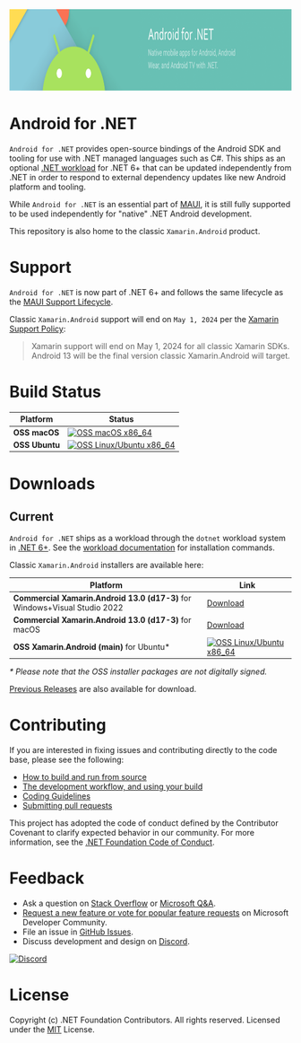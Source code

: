 <img src="Documentation/images/banner.png" alt="Android for .NET banner" height="145" >

Android for .NET
===============

`Android for .NET` provides open-source bindings of the Android SDK and tooling for use with
.NET managed languages such as C#. This ships as an optional [.NET workload][net-workload] for .NET 6+ that can 
be updated independently from .NET in order to respond to external dependency updates like new Android
platform and tooling.

While `Android for .NET` is an essential part of [MAUI][maui-intro], it is still fully supported to be 
used independently for "native" .NET Android development.

This repository is also home to the classic `Xamarin.Android` product.

[net-workload]: https://learn.microsoft.com/en-us/dotnet/core/tools/dotnet-workload-install
[maui-intro]: https://learn.microsoft.com/en-us/dotnet/maui/what-is-maui

# Support

`Android for .NET` is now part of .NET 6+ and follows the same lifecycle as the [MAUI Support Lifecycle][maui-support-lifecycle].

Classic `Xamarin.Android` support will end on `May 1, 2024` per the [Xamarin Support Policy][xamarin-support-policy]:

> Xamarin support will end on May 1, 2024 for all classic Xamarin SDKs. Android 13 will be the final version classic Xamarin.Android will target.

[maui-support-lifecycle]: https://dotnet.microsoft.com/en-us/platform/support/policy/maui
[xamarin-support-policy]: https://dotnet.microsoft.com/en-us/platform/support/policy/xamarin

# Build Status

| Platform              | Status |
|-----------------------|--------|
| **OSS macOS**         | [![OSS macOS x86_64][oss-macOS-x86_64-icon]][oss-macOS-x86_64-status] |
| **OSS Ubuntu**        | [![OSS Linux/Ubuntu x86_64][oss-ubuntu-x86_64-icon]][oss-ubuntu-x86_64-status] |

[oss-macOS-x86_64-icon]: https://dev.azure.com/xamarin/public/_apis/build/status/xamarin/xamarin-android/Xamarin.Android-OSS?branchName=main&stageName=Mac
[oss-macOS-x86_64-status]: https://dev.azure.com/xamarin/public/_build/latest?definitionId=48&branchName=main&stageName=Mac
[oss-ubuntu-x86_64-icon]: https://dev.azure.com/xamarin/public/_apis/build/status/xamarin/xamarin-android/Xamarin.Android-OSS?branchName=main&stageName=Linux
[oss-ubuntu-x86_64-status]: https://dev.azure.com/xamarin/public/_build/latest?definitionId=48&branchName=main&stageName=Linux

# Downloads

## Current

`Android for .NET` ships as a workload through the `dotnet` workload system in [.NET 6+][dotnet-download]. See
the [workload documentation][workload-documentation] for installation commands.

[dotnet-download]: https://dotnet.microsoft.com/en-us/download
[workload-documentation]: https://learn.microsoft.com/en-us/dotnet/core/tools/dotnet-workload-install

Classic `Xamarin.Android` installers are available here:

| Platform        | Link   |
|-----------------|--------|
| **Commercial Xamarin.Android 13.0 (d17-3)** for Windows+Visual Studio 2022                  | [Download][commercial-d17-3-Windows-x86_64] |
| **Commercial Xamarin.Android 13.0 (d17-3)** for macOS                                       | [Download][commercial-d17-3-macOS-x86_64]   |
| **OSS Xamarin.Android (main)** for Ubuntu\*                                                 | [![OSS Linux/Ubuntu x86_64][oss-ubuntu-x86_64-icon]][oss-ubuntu-x86_64-status] |

*\* Please note that the OSS installer packages are not digitally signed.*

[Previous Releases](Documentation/previous-releases.md) are also available for download.

[commercial-d17-3-Windows-x86_64]:        https://aka.ms/xamarin-android-commercial-d17-3-windows
[commercial-d17-3-macOS-x86_64]:          https://aka.ms/xamarin-android-commercial-d17-3-macos

# Contributing

If you are interested in fixing issues and contributing directly to the code base, please see the following:

  - [How to build and run from source](Documentation/README.md#building-from-source)
  - [The development workflow, and using your build](Documentation/README.md#development-workflow)
  - [Coding Guidelines](http://www.mono-project.com/community/contributing/coding-guidelines/)
  - [Submitting pull requests](https://github.com/xamarin/xamarin-android/wiki/Submitting-Bugs,-Feature-Requests,-and-Pull-Requests#pull-requests)

This project has adopted the code of conduct defined by the Contributor Covenant
to clarify expected behavior in our community. For more information, see the
[.NET Foundation Code of Conduct](http://www.dotnetfoundation.org/code-of-conduct).

# Feedback

  - Ask a question on [Stack Overflow](https://stackoverflow.com/questions/tagged/xamarin.android) or [Microsoft Q&A](https://docs.microsoft.com/en-us/answers/topics/dotnet-android.html).
  - [Request a new feature or vote for popular feature requests](https://developercommunity.visualstudio.com/search?entry=suggestion&space=8&preview2=true&q=xamarin+android&stateGroup=active&ftype=idea&sort=votes) on Microsoft Developer Community.
  - File an issue in [GitHub Issues](https://github.com/xamarin/xamarin-android/issues/new/choose).
  - Discuss development and design on [Discord](https://aka.ms/dotnet-discord).

[![Discord](https://img.shields.io/badge/chat-on%20discord-brightgreen)](https://aka.ms/dotnet-discord)

# License

Copyright (c) .NET Foundation Contributors. All rights reserved.
Licensed under the [MIT](LICENSE) License.
